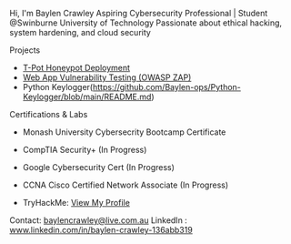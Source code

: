 Hi, I'm Baylen Crawley
Aspiring Cybersecurity Professional | Student @Swinburne University of Technology 
Passionate about ethical hacking, system hardening, and cloud security


 Projects
- [T-Pot Honeypot Deployment](https://github.com/yourusername/tpot-honeypot-lab)
- [Web App Vulnerability Testing (OWASP ZAP)](https://github.com/yourusername/webapp-vuln)
- Python Keylogger(https://github.com/Baylen-ops/Python-Keylogger/blob/main/README.md) 

Certifications & Labs
- Monash University Cybersecrity Bootcamp Certificate
- CompTIA Security+ (In Progress)
- Google Cybersecurity Cert (In Progress)
- CCNA Cisco Certified Network Associate (In Progress)
  
- TryHackMe: [View My Profile](https://tryhackme.com/p/BaylenCrawley)

Contact: baylencrawley@live.com.au 
LinkedIn : www.linkedin.com/in/baylen-crawley-136abb319 

